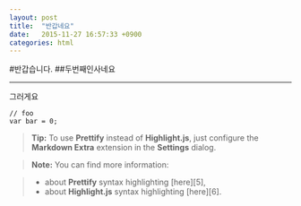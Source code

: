 ```yaml
---
layout: post
title:  "반갑네요"
date:   2015-11-27 16:57:33 +0900
categories: html
---
```

#반갑습니다.
##두번째인사네요

----
그러게요

```
// foo
var bar = 0;
```

> **Tip:** To use **Prettify** instead of **Highlight.js**, just configure the **Markdown Extra** extension in the <i class="icon-cog"></i> **Settings** dialog.

> **Note:** You can find more information:

> - about **Prettify** syntax highlighting [here][5],
> - about **Highlight.js** syntax highlighting [here][6].
